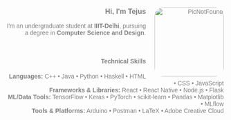 <div style="text-align: right; color: gray; font-family: Arial, sans-serif;">

  <img src="http://upload.wikimedia.org/wikipedia/commons/0/06/Green_character_pixel_art.png" 
       alt="PicNotFound" 
       width="160" 
       align="right" 
       style="margin-left: 20px; border-radius: 20px;" />

  <h3>Hi, I'm Tejus</h3>
  <p>
    I'm an undergraduate student at <strong>IIIT-Delhi</strong>, pursuing a degree in <strong>Computer Science and Design</strong>.
  </p>
  <br />
  <h4>Technical Skills</h4>
  
  <p style="color: gray; font-weight: normal; font-size: 14px; margin: 0;">
    <strong>Languages:</strong> C++ &bull; Java &bull; Python &bull; Haskell &bull; HTML &bull; CSS &bull; JavaScript
  </p>
  <p style="color: gray; font-weight: normal; font-size: 14px; margin: 0;">
    <strong>Frameworks & Libraries:</strong> React &bull; React Native &bull; Node.js &bull; Flask
  </p>
  <p style="color: gray; font-weight: normal; font-size: 14px; margin: 0;">
    <strong>ML/Data Tools:</strong> TensorFlow &bull; Keras &bull; PyTorch &bull; scikit-learn &bull; Pandas &bull; Matplotlib &bull; MLflow
  </p>
  <p style="color: gray; font-weight: normal; font-size: 14px; margin: 0;">
    <strong>Tools & Platforms:</strong> Arduino &bull; Postman &bull; LaTeX &bull; Adobe Creative Cloud
  </p>

</div>
